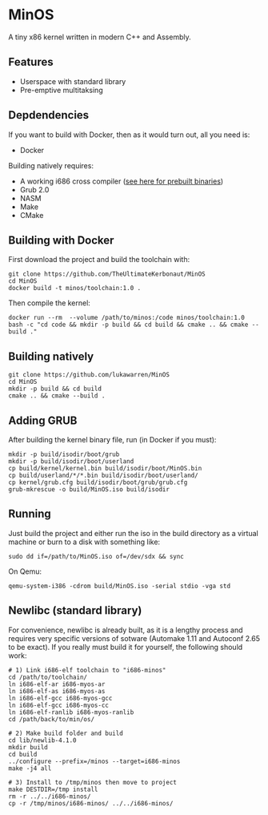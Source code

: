 # MinOS
A tiny x86 kernel written in modern C++ and Assembly.

## Features
* Userspace with standard library
* Pre-emptive multitaksing

## Depdendencies
If you want to build with Docker, then as it would turn out, all you need is:
* Docker

Building natively requires:
* A working i686 cross compiler ([see here for prebuilt binaries](https://github.com/lordmilko/i686-elf-tools))
* Grub 2.0
* NASM
* Make
* CMake

## Building with Docker
First download the project and build the toolchain with:
```
git clone https://github.com/TheUltimateKerbonaut/MinOS
cd MinOS
docker build -t minos/toolchain:1.0 .
```
Then compile the kernel:
```
docker run --rm  --volume /path/to/minos:/code minos/toolchain:1.0 bash -c "cd code && mkdir -p build && cd build && cmake .. && cmake --build ."
```

## Building natively
```
git clone https://github.com/lukawarren/MinOS
cd MinOS
mkdir -p build && cd build
cmake .. && cmake --build .
```

## Adding GRUB
After building the kernel binary file, run (in Docker if you must):
```
mkdir -p build/isodir/boot/grub
mkdir -p build/isodir/boot/userland
cp build/kernel/kernel.bin build/isodir/boot/MinOS.bin
cp build/userland/*/*.bin build/isodir/boot/userland/
cp kernel/grub.cfg build/isodir/boot/grub/grub.cfg
grub-mkrescue -o build/MinOS.iso build/isodir
```

## Running
Just build the project and either run the iso in the build directory as a virtual machine or burn to a disk with something like:
```
sudo dd if=/path/to/MinOS.iso of=/dev/sdx && sync
```

On Qemu:
```
qemu-system-i386 -cdrom build/MinOS.iso -serial stdio -vga std
```

## Newlibc (standard library)
For convenience, newlibc is already built, as it is a lengthy process and requires very specific versions of sotware (Automake 1.11 and Autoconf 2.65 to be exact).
If you really must build it for yourself, the following should work:

```
# 1) Link i686-elf toolchain to "i686-minos"
cd /path/to/toolchain/
ln i686-elf-ar i686-myos-ar
ln i686-elf-as i686-myos-as
ln i686-elf-gcc i686-myos-gcc
ln i686-elf-gcc i686-myos-cc
ln i686-elf-ranlib i686-myos-ranlib
cd /path/back/to/min/os/ 

# 2) Make build folder and build
cd lib/newlib-4.1.0
mkdir build
cd build
../configure --prefix=/minos --target=i686-minos
make -j4 all

# 3) Install to /tmp/minos then move to project
make DESTDIR=/tmp install
rm -r ../../i686-minos/
cp -r /tmp/minos/i686-minos/ ../../i686-minos/
```
